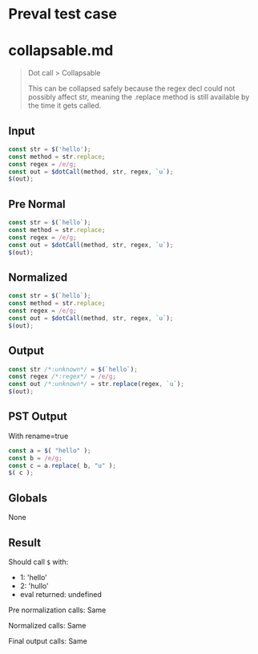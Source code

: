 # Preval test case

# collapsable.md

> Dot call > Collapsable
>
> This can be collapsed safely because the regex decl could not possibly affect
> str, meaning the .replace method is still available by the time it gets called.

## Input

`````js filename=intro
const str = $('hello');
const method = str.replace;
const regex = /e/g;
const out = $dotCall(method, str, regex, `u`);
$(out);
`````

## Pre Normal


`````js filename=intro
const str = $(`hello`);
const method = str.replace;
const regex = /e/g;
const out = $dotCall(method, str, regex, `u`);
$(out);
`````

## Normalized


`````js filename=intro
const str = $(`hello`);
const method = str.replace;
const regex = /e/g;
const out = $dotCall(method, str, regex, `u`);
$(out);
`````

## Output


`````js filename=intro
const str /*:unknown*/ = $(`hello`);
const regex /*:regex*/ = /e/g;
const out /*:unknown*/ = str.replace(regex, `u`);
$(out);
`````

## PST Output

With rename=true

`````js filename=intro
const a = $( "hello" );
const b = /e/g;
const c = a.replace( b, "u" );
$( c );
`````

## Globals

None

## Result

Should call `$` with:
 - 1: 'hello'
 - 2: 'hullo'
 - eval returned: undefined

Pre normalization calls: Same

Normalized calls: Same

Final output calls: Same
